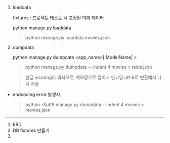 1. loaddata

   fixtures : 프로젝트 테스트 시 고정된 더미 데이터

   python manage.py loaddata <filename>

   > python manage.py loaddata movies.json

   

2. dumpdata

   python manage.py dumpdata <app_name>[.ModelName] > 

   > python manage.py dumpdata -- indent 4 movies > tests.json

   > 한글 incodng이 깨지므로,  메모장으로 열어서 인코딩 utf-8로 변환해서 다시 저장

- endcoding error 발생시

  >  python -Xutf8 manage.py dumpdata --indent 4 movies > movies.json





-----------------

1. ERD
2. DB fixtures 만들기
3. 
